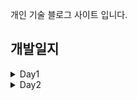 개인 기술 블로그 사이트 입니다.
## 개발일지
<details>
<summary>Day1</summary>

- md 파일에서는 토글을 지원하지 않는다. 하지만 html의 &lt;details&gt; 태그로  &lt;summary&gt;에 토글 제목을 적어주면 사용할 수 있다.

- prttier,eslint 설정 
매번 똑같은 설정 해주는데 찾아보는 문서만 여러개다. 블로그 완성하면 snippets에 모아두어야겠다.

- package설정
다른분들 블로그 보면 코드가 적힌 박스나 상단 로딩바 등등을 어떻게 구현하지 했는데 다 라이브러리가 있었다.
1. glob : 경로를 패턴 매칭하여 일치하는 파일들의 리스트를 반환 ex)  `{SOME_PATH}/**/*.mdx`
2. dayjs : 날짜 파싱

- 배포 고민 (Vercel 채택!)
세가지 방법이 있었다. githubPages, Netlify, Vercel
Netlify는 메인 프로젝트에서 사용해보았고 저번에 Vercel 모종의 이유로 배포에 실패했기 때문에
그리고 아래 블로그에서 Vercel이 유일하게 서울에 CDN이 있어서 빠르다는 정보가 있어 채택!
[세가지 방법이 정리된 블로그](https://www.taeny.dev/javascript/nextjs-with-deployment-platform)

- 포스팅 형식 고민 (mdx방식 채택!)

|  | notion API | mdx |
| --- | --- | --- |
| 장점 | 자동으로 글이 연결되므로 편하다 | 잔디를 심을 수 있다.</br>버그가 생길 일이 거의 없다.|
 단점 | 잔디를 못심는다.</br> 버그가 있을때 참고할 레퍼런스가 많이 없다. | 매번 커밋해야해서 귀찮다. |

- 레이아웃, 디자인 고민
1. 레이아웃 : 간단하게 필요한것만 ..
2. 색상 : 네이비를 가장 좋아하지만.. 파란색이 깔끔한것 같아서 파란색으로 결정!

- 초기 세팅 커밋메세지
매번 뭐가 좋을까 고민했는데 setting의 set으로 결정
처음에 init 이라 했는데 변경하고 싶어서
git commit --amend
명령어 통해서 바꿔주었다.

- Module Aliases
@로 import 하는 방법이 궁금했는데 next.js [공식문서](https://nextjs.org/docs/app/building-your-application/configuring/absolute-imports-and-module-aliases#module-aliases)에 친절히 나와있다.

```
    "paths": {
      "@/*": ["./src/*"]
    }
```

이렇게 하면 @뒤의 경로들이 자동으로 src 하위폴더로 매칭된다.

- 테일윈드가 작동하지 않는다.
시도한 방법
1. tailwind.config.js content 확인
2. app 폴더 안의 globals.css 파일 확인
3. tailwindcss postcss autoprefixer 최신버전 업그레이드
4. postcss.config.js 파일 확인
5. npm run dev 다시 실행

??? 갑자기 됨 진짜 수정된거 하나도 없는데 갑자기 됨!!!!!!!!!!!!!
이것때문에 1시간은 날렸는데 진짜 어이없다 ..... ㅜ ㅜ

- next.js에도 suspense 로딩중 폴백을 걸 수 있다.
[공식문서](https://nextjs.org/docs/app/building-your-application/routing/loading-ui-and-streaming)에 따르면 suspense 사용시 다음과 같은 이점이 있다.
* suspense는 children 컴포넌트가 로딩이 끝날때 까지 fallback을 보여준다.
- SSR은 데이터 페칭이 끝나고 오직 단 한번 HTML을 렌더링한다.
- 그리고 클라이언트에서도 페이지에 있는 모든 컴포넌트의 코드가 다운도르 되었을 때 단 한번 UI를 하이드레이드한다.
- streaming은 HTML페이지를 작은 청크로 쪼개서 점진적으로 서버에서 클라이언트로 보낸다.
- 데이터에 의존되지 않는 컴포넌트가 우선순위를 가진 컴포넌트가 먼저 하이드레이션된다.
- Streaming은 TTFB, FCP, TTI 에 도움이 된다.

1. Streaming Server Rendering
서버에서 클라이언트로 HTML을 점진적으로 랜더링 할 수 있다.
HTML 문서를 조각조각으로 나누어 서버에서 클라이언트로 전송해서 초기 렌더링이 빨라져 사용자 경험을 향상 할 수 있다.
HTML 문서의 일부가 준비되면 브라우저에서 바로 렌더링을 시작

2. Selective Hydration
리액트가 어떤 컴포넌트를 먼저 상호작용 가능하게 만들지 선택적 수행하는 것.
사용자가 특정 부분에 상호작용할 때, 해당 부분에 필요한 리액트 컴포넌트들을 선택적으로 활성화
이는 초기 로딩 시 모든 컴포넌트를 활성화하지 않고, 필요한 부분만을 선택하여 빠르게 상호작용할 수 있도록 하는 전략
 초기 로딩 속도를 향상시키고 효율적인 자원 사용이 가능
 
</details>

<details>
<summary>Day2</summary>

- 헤더, 푸터 레이아웃만 잡고 게시글 파싱을 먼저해봤다.

1. `npm install contentlayer next-contentlayer`
2. 
next.config.js에 아래와 같은 설정을 해준다.
build, dev 과정시 Contentlayer 훅이 자동으로 실행된다.

```
// next.config.js

import { withContentlayer } from 'next-contentlayer'

/** @type {import('next').NextConfig} */
module.exports = withContentlayer({ 
	reactStrictMode: true,
	swcMinify: true,
});
```

3. typescript에 아래와 같은 설정을 해준다.
루트 폴더에 생성될 파일을 import 할때 deps가 깊어지지 않게 path를 설정해준다.

```
// tsconfig.json
{
  "compilerOptions": {
    "baseUrl": ".",
    //  ^^^^^^^^^^^
    "paths": {
      "contentlayer/generated": ["./.contentlayer/generated"]
      // ^^^^^^^^^^^^^^^^^^^^^^^^^^^^^^^^^^^^^^^^^^^^^^^^^^^^
    }
  },
  "include": [
    "next-env.d.ts",
    "**/*.ts",
    "**/*.tsx",
    ".next/types/**/*.ts",
    ".contentlayer/generated"
    // ^^^^^^^^^^^^^^^^^^^^^^
  ]
}
```

4. gitignore에 .contentlayer를 추가해준다.
```
# .gitignore

# ...

# contentlayer
.contentlayer
```

5. 루트 경로에 `contentlayer.config.ts` 파일을 생성한다.
```
// contentlayer.config.ts
import { defineDocumentType, makeSource } from 'contentlayer/source-files'

export const Post = defineDocumentType(() => ({
  name: 'Post',
  filePathPattern: `**/*.md`,
  fields: {
    title: { type: 'string', required: true },
    date: { type: 'date', required: true },
  },
  computedFields: {
    url: { type: 'string', resolve: (post) => `/posts/${post._raw.flattenedPath}` },
  },
}))

export default makeSource({ contentDirPath: 'posts', documentTypes: [Post] })
```
</details>